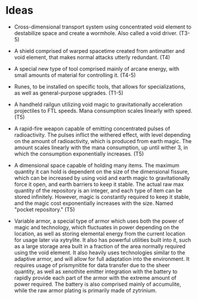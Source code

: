 # Ideas

- Cross-dimensional transport system using concentrated void element to destabilize space and create a wormhole. Also called a void driver. (T3-5)

- A shield comprised of warped spacetime created from antimatter and void element, that makes normal attacks utterly redundant. (T4)

- A special new type of tool comprised mainly of arcane energy, with small amounts of material for controlling it. (T4-5)

- Runes, to be installed on specific tools, that allows for specializations, as well as general-purpose upgrades. (T1-5)

- A handheld railgun utilizing void magic to gravitationally acceleration projectiles to FTL speeds. Mana consumption scales linearly with speed. (T5)

- A rapid-fire weapon capable of emitting concentrated pulses of radioactivity. The pulses inflict the withered effect, with level depending on the amount of
radioactivity, which is produced from earth magic. The amount scales linearly with the mana consumption, up until wither 3, in which the consumption exponentially 
increases. (T5)

- A dimensional space capable of holding many items. The maximum quantity it can hold is dependent on the size of the dimensional fissure, which can be increased by 
using void and earth magic to gravitationally force it open, and earth barriers to keep it stable. The actual raw max quantity of the repository is an integer, and 
each type of item can be stored infinitely. However, magic is constantly required to keep it stable, and the magic cost exponentially increases with the size.
Named "pocket repository." (T5)

- Variable armor, a special type of armor which uses both the power of magic and technology, which fluctuates in power depending on the location, as well as storing elemental energy from the current location for usage later via xytrylite. It also has powerful utilities built into it, such as a large storage area built in a fraction of the area normally required using the void element. It also heavily uses technologies similar to the adaptive armor, and will allow for full adaptation into the environment. It requires usage of prismynitite for data transfer due to the sheer quantity, as well as xenothite emitter integration with the battery to rapidly provide each part of the armor with the extreme amount of power required. The battery is also comprised mainly of accumulite, while the raw armor plating is primarily made of zytrinium.
